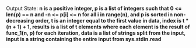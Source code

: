 Output State: **n is a positive integer, p is a list of integers such that 0 <= len(p) == n and -n <= p[i] <= n for all i in range(n), and p is sorted in non-decreasing order, t is an integer equal to the first value in data, index is t * (n + 1) + 1, results is a list of t elements where each element is the result of func_1(n, p) for each iteration, data is a list of strings split from the input, input is a string containing the entire input from sys.stdin.read**